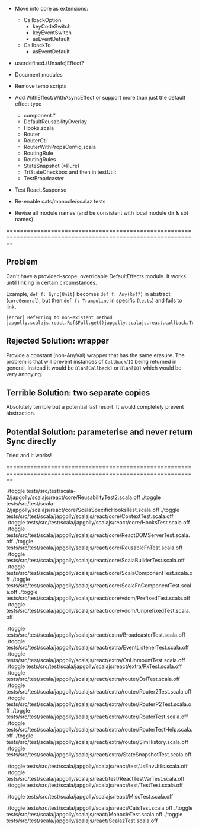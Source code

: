 * Move into core as extensions:
  * CallbackOption
    * keyCodeSwitch
    * keyEventSwitch
    * asEventDefault
  * CallbackTo
    * asEventDefault

* userdefined.(Unsafe)Effect?

* Document modules

* Remove temp scripts

* Add WithEffect/WithAsyncEffect or support more than just the default effect type
  * component.*
  * DefaultReusabilityOverlay
  * Hooks.scala
  * Router
  * RouterCtl
  * RouterWithPropsConfig.scala
  * RoutingRule
  * RoutingRules
  * StateSnapshot (*Pure)
  * TriStateCheckbox
and then in testUtil:
  * TestBroadcaster

* Test React.Suspense

* Re-enable cats/monocle/scalaz tests

* Revise all module names (and be consistent with local module dir & sbt names)

==============================================================================================================

## Problem
Can't have a provided-scope, overridable DefaultEffects module.
It works until linking in certain circumstances.

Example, `def f: Sync[Unit]` becomes `def f: Any(Ref?)` in abstract (`coreGeneral`),
but then `def f: Trampoline` in specific (`tests`) and fails to link.

```
[error] Referring to non-existent method japgolly.scalajs.react.Ref$Full.get()japgolly.scalajs.react.callback.Trampoline
```

## Rejected Solution: wrapper
Provide a constant (non-AnyVal) wrapper that has the same erasure.
The problem is that will prevent instances of `Callback`/`IO` being returned in general.
Instead it would be `Blah[Callback]` or `Blah[IO]` which would be very annoying.

## Terrible Solution: two separate copies
Absolutely terrible but a potential last resort. It would completely prevent abstraction.

## Potential Solution: parameterise and never return Sync directly
Tried and it works!

==============================================================================================================

./toggle tests/src/test/scala-2/japgolly/scalajs/react/core/ReusabilityTest2.scala.off
./toggle tests/src/test/scala-2/japgolly/scalajs/react/core/ScalaSpecificHooksTest.scala.off
./toggle tests/src/test/scala/japgolly/scalajs/react/core/ContextTest.scala.off
./toggle tests/src/test/scala/japgolly/scalajs/react/core/HooksTest.scala.off
./toggle tests/src/test/scala/japgolly/scalajs/react/core/ReactDOMServerTest.scala.off
./toggle tests/src/test/scala/japgolly/scalajs/react/core/ReusableFnTest.scala.off
./toggle tests/src/test/scala/japgolly/scalajs/react/core/ScalaBuilderTest.scala.off
./toggle tests/src/test/scala/japgolly/scalajs/react/core/ScalaComponentTest.scala.off
./toggle tests/src/test/scala/japgolly/scalajs/react/core/ScalaFnComponentTest.scala.off
./toggle tests/src/test/scala/japgolly/scalajs/react/core/vdom/PrefixedTest.scala.off
./toggle tests/src/test/scala/japgolly/scalajs/react/core/vdom/UnprefixedTest.scala.off

./toggle tests/src/test/scala/japgolly/scalajs/react/extra/BroadcasterTest.scala.off
./toggle tests/src/test/scala/japgolly/scalajs/react/extra/EventListenerTest.scala.off
./toggle tests/src/test/scala/japgolly/scalajs/react/extra/OnUnmountTest.scala.off
./toggle tests/src/test/scala/japgolly/scalajs/react/extra/PxTest.scala.off
./toggle tests/src/test/scala/japgolly/scalajs/react/extra/router/DslTest.scala.off
./toggle tests/src/test/scala/japgolly/scalajs/react/extra/router/Router2Test.scala.off
./toggle tests/src/test/scala/japgolly/scalajs/react/extra/router/RouterP2Test.scala.off
./toggle tests/src/test/scala/japgolly/scalajs/react/extra/router/RouterTest.scala.off
./toggle tests/src/test/scala/japgolly/scalajs/react/extra/router/RouterTestHelp.scala.off
./toggle tests/src/test/scala/japgolly/scalajs/react/extra/router/SimHistory.scala.off
./toggle tests/src/test/scala/japgolly/scalajs/react/extra/StateSnapshotTest.scala.off

./toggle tests/src/test/scala/japgolly/scalajs/react/test/JsEnvUtils.scala.off
./toggle tests/src/test/scala/japgolly/scalajs/react/test/ReactTestVarTest.scala.off
./toggle tests/src/test/scala/japgolly/scalajs/react/test/TestTest.scala.off

./toggle tests/src/test/scala/japgolly/scalajs/react/MiscTest.scala.off

./toggle tests/src/test/scala/japgolly/scalajs/react/CatsTest.scala.off
./toggle tests/src/test/scala/japgolly/scalajs/react/MonocleTest.scala.off
./toggle tests/src/test/scala/japgolly/scalajs/react/ScalazTest.scala.off
